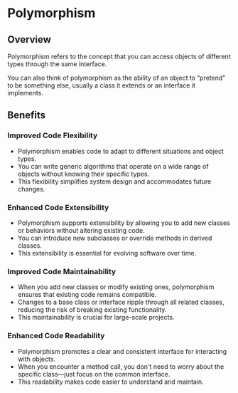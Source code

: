 # Polymorphism

## Overview

Polymorphism refers to the concept that you can access objects of different types through the same interface.

You can also think of polymorphism as the ability of an object to “pretend” to be something else, usually a class it extends or an interface it implements.


## Benefits

### Improved Code Flexibility
- Polymorphism enables code to adapt to different situations and object types.
- You can write generic algorithms that operate on a wide range of objects without knowing their specific types.
- This flexibility simplifies system design and accommodates future changes.


### Enhanced Code Extensibility
- Polymorphism supports extensibility by allowing you to add new classes or behaviors without altering existing code.
- You can introduce new subclasses or override methods in derived classes.
- This extensibility is essential for evolving software over time.


### Improved Code Maintainability
- When you add new classes or modify existing ones, polymorphism ensures that existing code remains compatible.
- Changes to a base class or interface ripple through all related classes, reducing the risk of breaking existing functionality.
- This maintainability is crucial for large-scale projects.


### Enhanced Code Readability
- Polymorphism promotes a clear and consistent interface for interacting with objects.
- When you encounter a method call, you don't need to worry about the specific class—just focus on the common interface.
- This readability makes code easier to understand and maintain.
